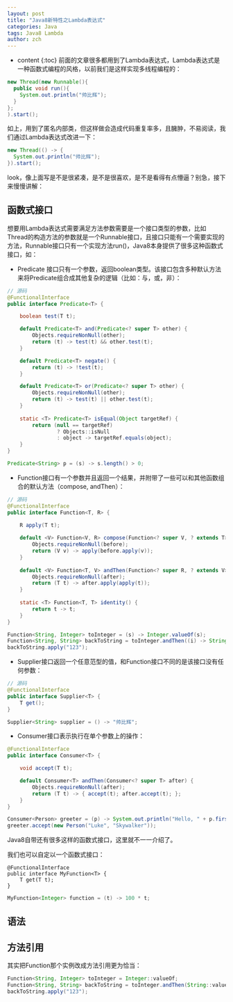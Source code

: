 ```yaml
---
layout: post
title: "Java8新特性之Lambda表达式"
categories: Java
tags: Java8 Lambda
author: zch
---
```


* content
{:toc}
前面的文章很多都用到了Lambda表达式，Lambda表达式是一种函数式编程的风格，以前我们是这样实现多线程编程的：

```java
new Thread(new Runnable(){
  public void run(){
    System.out.println("帅比辉");
  }
};
).start();
```

如上，用到了匿名内部类，但这样做会造成代码重复率多，且臃肿，不易阅读，我们通过Lambda表达式改进一下：

```java
new Thread(() -> {
  System.out.println("帅比辉");
}).start();
```

look，像上面写是不是很紧凑，是不是很喜欢，是不是看得有点懵逼？别急，接下来慢慢讲解：







## 函数式接口

想要用Lambda表达式需要满足方法参数需要是一个接口类型的参数，比如Thread的构造方法的参数就是一个Runnable接口，且接口只能有一个需要实现的方法，Runnable接口只有一个实现方法run()，Java8本身提供了很多这种函数式接口，如：

- Predicate 接口只有一个参数，返回boolean类型。该接口包含多种默认方法来将Predicate组合成其他复杂的逻辑（比如：与，或，非）：

```java
// 源码
@FunctionalInterface
public interface Predicate<T> {

    boolean test(T t);

    default Predicate<T> and(Predicate<? super T> other) {
        Objects.requireNonNull(other);
        return (t) -> test(t) && other.test(t);
    }

    default Predicate<T> negate() {
        return (t) -> !test(t);
    }

    default Predicate<T> or(Predicate<? super T> other) {
        Objects.requireNonNull(other);
        return (t) -> test(t) || other.test(t);
    }
  
    static <T> Predicate<T> isEqual(Object targetRef) {
        return (null == targetRef)
                ? Objects::isNull
                : object -> targetRef.equals(object);
    }
}
```

```java
Predicate<String> p = (s) -> s.length() > 0;
```

- Function接口有一个参数并且返回一个结果，并附带了一些可以和其他函数组合的默认方法（compose, andThen）：

```java
// 源码
@FunctionalInterface
public interface Function<T, R> {

    R apply(T t);
  
    default <V> Function<V, R> compose(Function<? super V, ? extends T> before) {
        Objects.requireNonNull(before);
        return (V v) -> apply(before.apply(v));
    }
  
    default <V> Function<T, V> andThen(Function<? super R, ? extends V> after) {
        Objects.requireNonNull(after);
        return (T t) -> after.apply(apply(t));
    }
  
    static <T> Function<T, T> identity() {
        return t -> t;
    }
}
```

```java
Function<String, Integer> toInteger = (s) -> Integer.valueOf(s);
Function<String, String> backToString = toInteger.andThen((i) -> String.valueOf(i));
backToString.apply("123");
```

- Supplier接口返回一个任意范型的值，和Function接口不同的是该接口没有任何参数：

```java
// 源码
@FunctionalInterface
public interface Supplier<T> {
    T get();
}
```

```java
Supplier<String> supplier = () -> "帅比辉";
```

- Consumer接口表示执行在单个参数上的操作：

```java
@FunctionalInterface
public interface Consumer<T> {

    void accept(T t);

    default Consumer<T> andThen(Consumer<? super T> after) {
        Objects.requireNonNull(after);
        return (T t) -> { accept(t); after.accept(t); };
    }
}
```

```java
Consumer<Person> greeter = (p) -> System.out.println("Hello, " + p.firstName);
greeter.accept(new Person("Luke", "Skywalker"));
```





Java8自带还有很多这样的函数式接口，这里就不一一介绍了。

我们也可以自定以一个函数式接口：

```
@FunctionalInterface
public interface MyFunction<T> {
    T get(T t);
}
```

```java
MyFunction<Integer> function = (t) -> 100 * t;
```



## 语法







## 方法引用





其实把Function那个实例改成方法引用更为恰当：

```java
Function<String, Integer> toInteger = Integer::valueOf;
Function<String, String> backToString = toInteger.andThen(String::valueOf);
backToString.apply("123");
```

